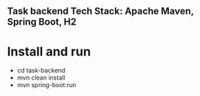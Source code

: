 ## Task backend Tech Stack: Apache Maven, Spring Boot, H2

# Install and run
- cd task-backend
- mvn clean install
- mvn spring-boot:run